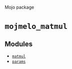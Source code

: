 Mojo package

# `mojmelo_matmul`

## Modules

- [`matmul`](matmul/_index.md)
- [`params`](params/_index.md)

